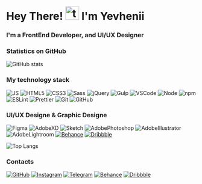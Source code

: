 # Hey There! <img src="https://github.com/samfromaway/samfromaway/blob/master/.github/images/fire.gif?raw=true" alt="twitter" width="36" height="36"/> I'm Yevhenii

### I'm a FrontEnd Developer, and UI/UX Designer

### Statistics on GitHub

![GitHub stats](https://github-readme-stats.vercel.app/api?username=TRETYAKweb&show_icons=true&hide=prs,issues,contribs&theme=dark)

### My technology stack

![JS](https://img.shields.io/badge/-JavaScript_-f5da55?style=flat&logo=javascript&logoColor=black)
![HTML5](https://img.shields.io/badge/-HTML5-E34F26?style=flat&logo=html5&logoColor=white)
![CSS3](https://img.shields.io/badge/-CSS3-1572B6?style=flat&logo=css3)
![Sass](https://img.shields.io/badge/-Sass-bf4080?style=flat&logo=sass&logoColor=white)
![jQuery](https://img.shields.io/badge/-jQuery-333?style=flat&logo=jQuery&logoColor=blue)
![Gulp](https://img.shields.io/badge/-Gulp-333?style=flat&logo=Gulp)
![VSCode](https://img.shields.io/badge/-VSCode-333?style=flat&logo=visualstudiocode&logoColor=1572B6)
![Node](https://img.shields.io/badge/-Node-333?style=flat&logo=nodedotjs)
![npm](https://img.shields.io/badge/-npm-333?style=flat&logo=npm)
![ESLint](https://img.shields.io/badge/-ESLint-333?style=flat&logo=eslint&logoColor=4B32C3)
![Prettier](https://img.shields.io/badge/-Prettier-333?style=flat&logo=prettier)
![Git](https://img.shields.io/badge/-Git-333?style=flat&logo=git)
![GitHub](https://img.shields.io/badge/-GitHub-333?style=flat&logo=GitHub)

### UI/UX Designe & Graphic Designe

![Figma](https://img.shields.io/badge/-Figma-black?style=flat&logo=figma)
![AdobeXD](https://img.shields.io/badge/Adobe%20XD-470137?style=flat&logo=Adobe%20XD&logoColor=#FF61F6)
![Sketch](https://img.shields.io/badge/Sketch-FFB387?style=flat&logo=sketch&logoColor=black)
![AdobePhotoshop](https://img.shields.io/badge/Adobe%20Photoshop-31A8FF?style=flat&logo=Adobe%20Photoshop&logoColor=black)
![AdobeIllustrator](https://img.shields.io/badge/Adobe%20Illustrator-FF9A00?style=flat&logo=adobe%20illustrator&logoColor=white)
![AdobeLightroom](https://img.shields.io/badge/Adobe%20Lightroom-31A8FF?style=flat&logo=Adobe%20Lightroom&logoColor=white)
[![Behance](https://img.shields.io/badge/Behance-0054F7?style=flat&logo=behance&logoColor=white)](https://www.behance.net/tretyak_design)
[![Dribbble](https://img.shields.io/badge/Dribbble-EA4C89?style=flat&logo=dribbble&logoColor=white)](https://dribbble.com/tretyak_design)

![Top Langs](https://github-readme-stats.vercel.app/api/top-langs/?username=TRETYAKweb&layout=compact&theme=dark)

### Contacts

[![GitHub](https://img.shields.io/badge/-GitHub-333?style=flat&logo=GitHub&logoColor=fff)](https://github.com/TRETYAKweb)
[![Instagram](https://img.shields.io/badge/-Instagram-333?style=flat&logo=instagram&logoColor=B4068E)](https://www.instagram.com/tretyak_bro)
[![Telegram](https://img.shields.io/badge/-Telegram-333?style=flat&logo=telegram&logoColor=27A0D9)](https://t.me/tretyak_bro)
[![Behance](https://img.shields.io/badge/Behance-333?style=flat&logo=behance&logoColor=white)](https://www.behance.net/tretyak_design)
[![Dribbble](https://img.shields.io/badge/Dribbble-333?style=flat&logo=dribbble&logoColor=white)](https://dribbble.com/tretyak_design)

<!--
**TRETYAKweb/TRETYAKweb** is a ✨ _special_ ✨ repository because its `README.md` (this file) appears on your GitHub profile.

Here are some ideas to get you started:

- 🔭 I’m currently working on ...
- 🌱 I’m currently learning ...
- 👯 I’m looking to collaborate on ...
- 🤔 I’m looking for help with ...
- 💬 Ask me about ...
- 📫 How to reach me: ...
- 😄 Pronouns: ...
- ⚡ Fun fact: ...
- 😄 lol: ...
-->
